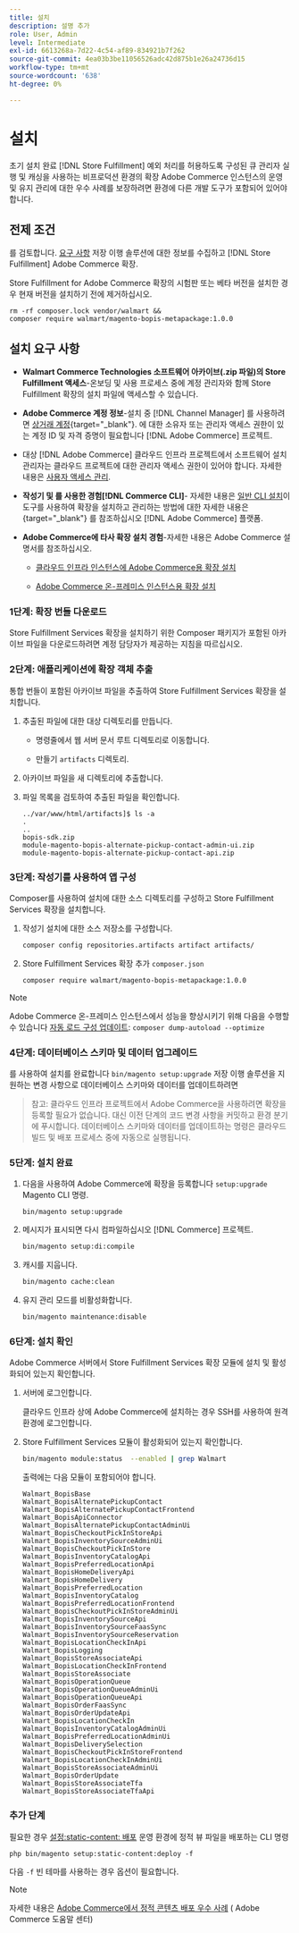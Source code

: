 ```yaml
---
title: 설치
description: 설명 추가
role: User, Admin
level: Intermediate
exl-id: 6613268a-7d22-4c54-af89-834921b7f262
source-git-commit: 4ea03b3be11056526adc42d875b1e26a24736d15
workflow-type: tm+mt
source-wordcount: '638'
ht-degree: 0%

---
```


# 설치

초기 설치 완료 [!DNL Store Fulfillment] 예외 처리를 허용하도록 구성된 큐 관리자 실행 및 캐싱을 사용하는 비프로덕션 환경의 확장 Adobe Commerce 인스턴스의 운영 및 유지 관리에 대한 우수 사례를 보장하려면 환경에 다른 개발 도구가 포함되어 있어야 합니다.

## 전제 조건

를 검토합니다. [요구 사항](solution-requirements.md) 저장 이행 솔루션에 대한 정보를 수집하고 [!DNL Store Fulfillment] Adobe Commerce 확장.

Store Fulfillment for Adobe Commerce 확장의 시험판 또는 베타 버전을 설치한 경우 현재 버전을 설치하기 전에 제거하십시오.

```terminal
rm -rf composer.lock vendor/walmart &&
composer require walmart/magento-bopis-metapackage:1.0.0
```

## 설치 요구 사항

- **Walmart Commerce Technologies 소프트웨어 아카이브(.zip 파일)의 Store Fulfillment 액세스**-온보딩 및 사용 프로세스 중에 계정 관리자와 함께 Store Fulfillment 확장의 설치 파일에 액세스할 수 있습니다.

- **Adobe Commerce 계정 정보**-설치 중 [!DNL Channel Manager] 를 사용하려면 [상거래 계정](https://docs.magento.com/user-guide/magento/magento-account.html){target=&quot;_blank&quot;}. 에 대한 소유자 또는 관리자 액세스 권한이 있는 계정 ID 및 자격 증명이 필요합니다 [!DNL Adobe Commerce] 프로젝트.

- 대상 [!DNL Adobe Commerce] 클라우드 인프라 프로젝트에서 소프트웨어 설치 관리자는 클라우드 프로젝트에 대한 관리자 액세스 권한이 있어야 합니다. 자세한 내용은 [사용자 액세스 관리](https://devdocs.magento.com/cloud/project/user-admin.html).

- **작성기 및 를 사용한 경험[!DNL Commerce CLI]**- 자세한 내용은 [일반 CLI 설치](https://devdocs.magento.com/extensions/install/)이 도구를 사용하여 확장을 설치하고 관리하는 방법에 대한 자세한 내용은 {target=&quot;_blank&quot;} 를 참조하십시오 [!DNL Adobe Commerce] 플랫폼.

- **Adobe Commerce에 타사 확장 설치 경험**-자세한 내용은 Adobe Commerce 설명서를 참조하십시오.

   - [클라우드 인프라 인스턴스에 Adobe Commerce용 확장 설치](https://devdocs.magento.com/cloud/howtos/install-components.html#install-an-extension)

   - [Adobe Commerce 온-프레미스 인스턴스용 확장 설치](https://devdocs.magento.com/extensions/install/)

### 1단계: 확장 번들 다운로드

Store Fulfillment Services 확장을 설치하기 위한 Composer 패키지가 포함된 아카이브 파일을 다운로드하려면 계정 담당자가 제공하는 지침을 따르십시오.

### 2단계: 애플리케이션에 확장 객체 추출

통합 번들이 포함된 아카이브 파일을 추출하여 Store Fulfillment Services 확장을 설치합니다.

1. 추출된 파일에 대한 대상 디렉토리를 만듭니다.

   - 명령줄에서 웹 서버 문서 루트 디렉토리로 이동합니다.

   - 만들기 `artifacts` 디렉토리.

1. 아카이브 파일을 새 디렉토리에 추출합니다.

1. 파일 목록을 검토하여 추출된 파일을 확인합니다.

   ```
   ../var/www/html/artifacts]$ ls -a
   .
   ..
   bopis-sdk.zip
   module-magento-bopis-alternate-pickup-contact-admin-ui.zip
   module-magento-bopis-alternate-pickup-contact-api.zip
   ```

### 3단계: 작성기를 사용하여 앱 구성

Composer를 사용하여 설치에 대한 소스 디렉토리를 구성하고 Store Fulfillment Services 확장을 설치합니다.

1. 작성기 설치에 대한 소스 저장소를 구성합니다.

   ```bash
   composer config repositories.artifacts artifact artifacts/
   ```

1. Store Fulfillment Services 확장 추가 `composer.json`

   ```bash
   composer require walmart/magento-bopis-metapackage:1.0.0
   ```

>[!NOTE]
>
>Adobe Commerce 온-프레미스 인스턴스에서 성능을 향상시키기 위해 다음을 수행할 수 있습니다 [자동 로드 구성 업데이트](https://experienceleague.adobe.com/docs/commerce-operations/performance-best-practices/deployment-flow.html#update-the-autoloader): `composer dump-autoload --optimize`

### 4단계: 데이터베이스 스키마 및 데이터 업그레이드

를 사용하여 설치를 완료합니다 `bin/magento setup:upgrade` 저장 이행 솔루션을 지원하는 변경 사항으로 데이터베이스 스키마와 데이터를 업데이트하려면

>참고:
>클라우드 인프라 프로젝트에서 Adobe Commerce을 사용하려면 확장을 등록할 필요가 없습니다. 대신 이전 단계의 코드 변경 사항을 커밋하고 환경 분기에 푸시합니다. 데이터베이스 스키마와 데이터를 업데이트하는 명령은 클라우드 빌드 및 배포 프로세스 중에 자동으로 실행됩니다.

### 5단계: 설치 완료

1. 다음을 사용하여 Adobe Commerce에 확장을 등록합니다 `setup:upgrade` Magento CLI 명령.

   ```terminal
   bin/magento setup:upgrade
   ```

1. 메시지가 표시되면 다시 컴파일하십시오 [!DNL Commerce] 프로젝트.

   ```bash
   bin/magento setup:di:compile
   ```

1. 캐시를 지웁니다.

   ```bash
   bin/magento cache:clean
   ```

1. 유지 관리 모드를 비활성화합니다.

   ```bash
   bin/magento maintenance:disable
   ```

### 6단계: 설치 확인

Adobe Commerce 서버에서 Store Fulfillment Services 확장 모듈에 설치 및 활성화되어 있는지 확인합니다.

1. 서버에 로그인합니다.

   클라우드 인프라 상에 Adobe Commerce에 설치하는 경우 SSH를 사용하여 원격 환경에 로그인합니다.

1. Store Fulfillment Services 모듈이 활성화되어 있는지 확인합니다.

   ```bash
   bin/magento module:status  --enabled | grep Walmart
   ```

   출력에는 다음 모듈이 포함되어야 합니다.

   ```
   Walmart_BopisBase
   Walmart_BopisAlternatePickupContact
   Walmart_BopisAlternatePickupContactFrontend
   Walmart_BopisApiConnector
   Walmart_BopisAlternatePickupContactAdminUi
   Walmart_BopisCheckoutPickInStoreApi
   Walmart_BopisInventorySourceAdminUi
   Walmart_BopisCheckoutPickInStore
   Walmart_BopisInventoryCatalogApi
   Walmart_BopisPreferredLocationApi
   Walmart_BopisHomeDeliveryApi
   Walmart_BopisHomeDelivery
   Walmart_BopisPreferredLocation
   Walmart_BopisInventoryCatalog
   Walmart_BopisPreferredLocationFrontend
   Walmart_BopisCheckoutPickInStoreAdminUi
   Walmart_BopisInventorySourceApi
   Walmart_BopisInventorySourceFaasSync
   Walmart_BopisInventorySourceReservation
   Walmart_BopisLocationCheckInApi
   Walmart_BopisLogging
   Walmart_BopisStoreAssociateApi
   Walmart_BopisLocationCheckInFrontend
   Walmart_BopisStoreAssociate
   Walmart_BopisOperationQueue
   Walmart_BopisOperationQueueAdminUi
   Walmart_BopisOperationQueueApi
   Walmart_BopisOrderFaasSync
   Walmart_BopisOrderUpdateApi
   Walmart_BopisLocationCheckIn
   Walmart_BopisInventoryCatalogAdminUi
   Walmart_BopisPreferredLocationAdminUi
   Walmart_BopisDeliverySelection
   Walmart_BopisCheckoutPickInStoreFrontend
   Walmart_BopisLocationCheckInAdminUi
   Walmart_BopisStoreAssociateAdminUi
   Walmart_BopisOrderUpdate
   Walmart_BopisStoreAssociateTfa
   Walmart_BopisStoreAssociateTfaApi
   ```

### 추가 단계

필요한 경우 [설정:static-content: 배포](https://devdocs.magento.com/guides/v2.4/reference/cli/magento-commerce.html#setupstatic-contentdeploy) 운영 환경에 정적 뷰 파일을 배포하는 CLI 명령

```terminal
php bin/magento setup:static-content:deploy -f
```

다음 `-f` 빈 테마를 사용하는 경우 옵션이 필요합니다.

>[!NOTE]
>
>자세한 내용은 [Adobe Commerce에서 정적 콘텐츠 배포 우수 사례](https://support.magento.com/hc/en-us/articles/360031624091) ( Adobe Commerce 도움말 센터)

